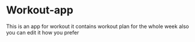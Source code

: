 # Workout-app
 This is an app for workout it contains workout plan for the whole week also you can edit it how you prefer 
